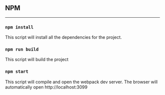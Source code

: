 ## NPM
---

### `npm install`

This script will install all the dependencies for the project.

### `npm run build`

This script will build the project

### `npm start`

This script will compile and open the webpack dev server. The browser will automatically open http://localhost:3099